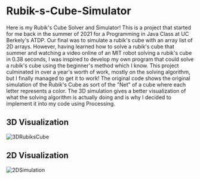 # Rubik-s-Cube-Simulator
Here is my Rubik's Cube Solver and Simulator! This is a project that started for me back in the summer of 2021 for a Programming in Java Class at UC Berkely's ATDP. Our final was to simulate a rubik's cube with an array list of 2D arrays. However, having learned how to solve a rubik's cube that summer and watching a video online of an MIT robot solving a rubik's cube in 0.38 seconds, I was inspired to develop my own program that could solve a rubik's cube using the beginner's method which I know. This project culminated in over a year's worth of work, mostly on the solving algorithm, but I finally managed to get it to work! The original code shows the original simulation of the Rubik's Cube as sort of the "Net" of a cube where each letter represents a color. The 3D simulation gives a better visualization of what the solving algorithm is actually doing and is why I decided to implement it into my code using Processing. 

## 3D Visualization
![3DRubiksCube](https://github.com/Hunter-Rohovit/Rubik-s-Cube-Simulator/assets/105554281/d1e9562a-e22d-4be7-a98c-f0ecc1959036)

## 2D Visualization
![2DSimulation](https://github.com/Hunter-Rohovit/Rubik-s-Cube-Simulator/assets/105554281/401c2ba3-a6f7-49d8-ad6d-6e58d3937c41)
